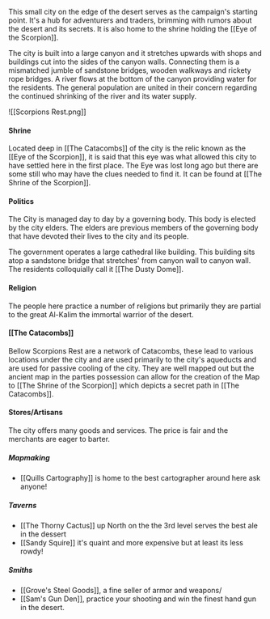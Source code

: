 This small city on the edge of the desert serves as the campaign's starting point. It's a hub for adventurers and traders, brimming with rumors about the desert and its secrets. It is also home to the shrine holding the [[Eye of the Scorpion]].

The city is built into a large canyon and it stretches upwards with shops and buildings cut into the sides of the canyon walls.  Connecting them is a mismatched jumble of sandstone bridges, wooden walkways and rickety rope bridges. A river flows at the bottom of the canyon providing water for the residents. The general population are united in their concern regarding the continued shrinking of the river and its water supply.

![[Scorpions Rest.png]]


#### Shrine
Located deep in [[The Catacombs]] of the city is the relic known as the [[Eye of the Scorpion]], it is said that this eye was what allowed this city to have settled here in the first place. The Eye was lost long ago but there are some still who may have the clues needed to find it. It can be found at [[The Shrine of the Scorpion]].

#### Politics
The City is managed day to day by a governing body. This body is elected by the city elders. The elders are previous members of the governing body that have devoted their lives to the city and its people.

The government operates a large cathedral like building. This building sits atop a sandstone bridge that stretches' from canyon wall to canyon wall. The residents colloquially call it [[The Dusty Dome]].

#### Religion
The people here practice a number of religions but primarily they are partial to the great Al-Kalim the immortal warrior of the desert.

#### [[The Catacombs]]
Bellow Scorpions Rest are a network of Catacombs, these lead to various locations under the city and are used primarily to the city's aqueducts and are used for passive cooling of the city. They are well mapped out but the ancient map in the parties possession can allow for the creation of the Map to [[The Shrine of the Scorpion]] which depicts a secret path in [[The Catacombs]].

#### Stores/Artisans
The city offers many goods and services. The price is fair and the merchants are eager to barter.

##### Mapmaking 
- [[Quills Cartography]] is home to the best cartographer around here ask anyone!
##### Taverns 
- [[The Thorny Cactus]] up North on the the 3rd level serves the best ale in the dessert
- [[Sandy Squire]] it's quaint and more expensive but at least its less rowdy!
##### Smiths
- [[Grove's Steel Goods]], a fine seller of armor and weapons/
- [[Sam's Gun Den]], practice your shooting and win the finest hand gun in the desert.
